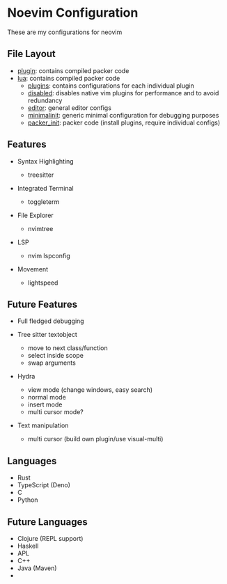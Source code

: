 # Noevim Configuration
These are my configurations for neovim

## File Layout

- [plugin](./plugin/packer_compiled.lua): contains compiled packer code
- [lua](./lua): contains compiled packer code
    - [plugins](./lua/plugins): contains configurations for each individual plugin
    - [disabled](./lua/disabled.lua): disables native vim plugins for performance and to avoid redundancy
    - [editor](./lua/editor.lua): general editor configs 
    - [minimalinit](./lua/minimalinit.lua): generic minimal configuration for debugging purposes
    - [packer_init](./lua/minimalinit.lua): packer code (install plugins, require individual configs)


## Features

- Syntax Highlighting
    - treesitter

- Integrated Terminal 
    - toggleterm

- File Explorer
    - nvimtree

- LSP 
    - nvim lspconfig

- Movement
    - lightspeed

## Future Features

- Full fledged debugging
- Tree sitter textobject
    - move to next class/function
    - select inside scope
    - swap arguments
- Hydra
    - view mode (change windows, easy search)
    - normal mode
    - insert mode
    - multi cursor mode?

- Text manipulation
    - multi cursor (build own plugin/use visual-multi)

## Languages 
- Rust
- TypeScript (Deno)
- C 
- Python 

## Future Languages
- Clojure (REPL support)
- Haskell
- APL
- C++ 
- Java (Maven)
- 




